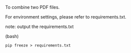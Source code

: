 To combine two PDF files.

For environment settings, please refer to requirements.txt.

note: output the requirements.txt

(bash)

    pip freeze > requirements.txt